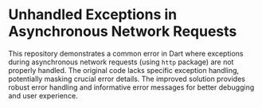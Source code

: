 # Unhandled Exceptions in Asynchronous Network Requests

This repository demonstrates a common error in Dart where exceptions during asynchronous network requests (using `http` package) are not properly handled.  The original code lacks specific exception handling, potentially masking crucial error details.  The improved solution provides robust error handling and informative error messages for better debugging and user experience.